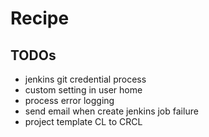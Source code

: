 # Recipe

## TODOs
- jenkins git credential process
- custom setting in user home
- process error logging
- send email when create jenkins job failure
- project template CL to CRCL